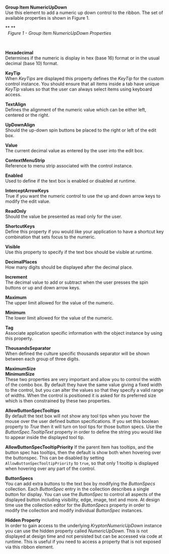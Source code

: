 **Group Item NumericUpDown**  
Use this element to add a numeric up down control to the ribbon. The set of
available properties is shown in Figure 1.

** **  
  *Figure 1 - Group Item NumericUpDown Properties*

 

**Hexadecimal**  
Determines if the numeric is display in hex (base 16) format or in the usual
decimal (base 10) format.  
  
**KeyTip**  
When *KeyTips* are displayed this property defines the *KeyTip* for the custom
control instance. You should ensure that all items inside a tab have unique
*KeyTip* values so that the user can always select items using keyboard access.

**TextAlign**  
Defines the alignment of the numeric value which can be either left, centered or
the right.

**UpDownAlign**  
Should the up-down spin buttons be placed to the right or left of the edit box.

**Value**  
The current decimal value as entered by the user into the edit box.

**ContextMenuStrip**  
Reference to menu strip associated with the control instance.

**Enabled**  
Used to define if the text box is enabled or disabled at runtime.

**InterceptArrowKeys**  
True if you want the numeric control to use the up and down arrow keys to modify
the edit value.

**ReadOnly**  
Should the value be presented as read only for the user.

**ShortcutKeys**  
Define this property if you would like your application to have a shortcut key
combination that sets focus to the numeric.

**Visible**  
Use this property to specify if the text box should be visible at runtime. 

**DecimalPlaces**  
How many digits should be displayed after the decimal place.

**Increment**  
The decimal value to add or subtract when the user presses the spin buttons or
up and down arrow keys.

**Maximum**  
The upper limit allowed for the value of the numeric.

**Minimum**  
The lower limit allowed for the value of the numeric.

**Tag**  
Associate application specific information with the object instance by using
this property.  
  
**ThousandsSeparator**  
When defined the culture specific thousands separator will be shown between each
group of three digits.  
  
**MaximumSize**  
**MinimumSize**  
These two properties are very important and allow you to control the width of
the combo box. By default they have the same value giving a fixed width to the
control, but you can alter the values so that they specify a valid range of
widths. When the control is positioned it is asked for its preferred size which
is then constrained by these two properties.  
  
**AllowButtonSpecTooltips**  
By default the text box will not show any tool tips when you hover the mouse
over the user defined button specifications. If you set this boolean property to
*True* then it will turn on tool tips for those button specs. Use the
*ButtonSpec.TooltipText* property in order to define the string you would like
to appear inside the displayed tool tip.  

**AllowButtonSpecTooltipPriority**
If the parent Item has tooltips, and the button spec has tooltips, then
the default is show both when hovering over the buttonspec. This can be disabled 
by setting `AllowButtonSpecTooltipPriority` to `true`, so that only 1 tooltip is
displayed when hovering over any part of the control.

**ButtonSpecs**  
You can add extra buttons to the text box by modifying the *ButtonSpecs*
collection. Each *ButtonSpec* entry in the collection describes a single
button for display. You can use the *ButtonSpec* to control all aspects of the
displayed button including visibility, edge, image, text and more. At design
time use the collection editor for the *ButtonSpecs* property in order to modify
the collection and modify individual *ButtonSpec* instances.    
  
**Hidden Property**  
In order to gain access to the underlying *KryptonNumericUpDown* instance you
can use the hidden property called *NumericUpDown*. This is not displayed at
design time and not persisted but can be accessed via code at runtime. This is
useful if you need to access a property that is not exposed via this ribbon
element.

